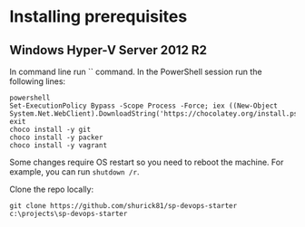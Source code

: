 # Installing prerequisites

## Windows Hyper-V Server 2012 R2
In command line run `` command.
In the PowerShell session run the following lines:
```Bat
powershell
Set-ExecutionPolicy Bypass -Scope Process -Force; iex ((New-Object System.Net.WebClient).DownloadString('https://chocolatey.org/install.ps1'))
exit
choco install -y git
choco install -y packer
choco install -y vagrant
```

Some changes require OS restart so you need to reboot the machine. For example, you can run `shutdown /r`.

Clone the repo locally:
```
git clone https://github.com/shurick81/sp-devops-starter c:\projects\sp-devops-starter
```